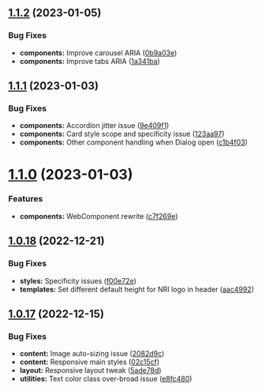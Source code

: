## [1.1.2](https://github.com/jacecotton/tcds/compare/v1.1.1...v1.1.2) (2023-01-05)


### Bug Fixes

* **components:** Improve carousel ARIA ([0b9a03e](https://github.com/jacecotton/tcds/commit/0b9a03e76a66b776f5699b3303ff89c8e9d49097))
* **components:** Improve tabs ARIA ([1a341ba](https://github.com/jacecotton/tcds/commit/1a341baa1257a2503c99ebd8083defdf6b5d5cf0))



## [1.1.1](https://github.com/jacecotton/tcds/compare/v1.1.0...v1.1.1) (2023-01-03)


### Bug Fixes

* **components:** Accordion jitter issue ([9e409f1](https://github.com/jacecotton/tcds/commit/9e409f182862bf0a5a00184981d303376b2782fb))
* **components:** Card style scope and specificity issue ([123aa97](https://github.com/jacecotton/tcds/commit/123aa97ef73f497b5ae21edf4f7fe3c7d5fabee0))
* **components:** Other component handling when Dialog open ([c1b4f03](https://github.com/jacecotton/tcds/commit/c1b4f0326ca92b20577aba711318b0c07647c8fe))



# [1.1.0](https://github.com/jacecotton/tcds/compare/v1.0.18...v1.1.0) (2023-01-03)


### Features

* **components:** WebComponent rewrite ([c7f269e](https://github.com/jacecotton/tcds/commit/c7f269e80c358590e4e59021a1cdc6ef54fc804d))



## [1.0.18](https://github.com/jacecotton/tcds/compare/v1.0.17...v1.0.18) (2022-12-21)


### Bug Fixes

* **styles:** Specificity issues ([f00e72e](https://github.com/jacecotton/tcds/commit/f00e72e056178fe9d5f40ee756863b99ee673cf9))
* **templates:** Set different default height for NRI logo in header ([aac4992](https://github.com/jacecotton/tcds/commit/aac4992eff1934f6c07676dd7db26912550528a4))



## [1.0.17](https://github.com/jacecotton/tcds/compare/v1.0.16...v1.0.17) (2022-12-15)


### Bug Fixes

* **content:** Image auto-sizing issue ([2082d9c](https://github.com/jacecotton/tcds/commit/2082d9c666fcf207218e82f49abd2436307fe953))
* **content:** Responsive main styles ([02c15cf](https://github.com/jacecotton/tcds/commit/02c15cfa8f5458d87e586bdbbc18dd724271b408))
* **layout:** Responsive layout tweak ([5ade78d](https://github.com/jacecotton/tcds/commit/5ade78d73b2d0e1b066b119b946b4e01459ff2d2))
* **utilities:** Text color class over-broad issue ([e8fc480](https://github.com/jacecotton/tcds/commit/e8fc48097fea0eb2d81da4db3be7dce25010cd6a))




